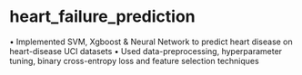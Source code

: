 # heart_failure_prediction
• Implemented SVM, Xgboost &amp; Neural Network to predict heart disease on heart-disease UCI datasets • Used data-preprocessing, hyperparameter tuning, binary cross-entropy loss and feature selection techniques
